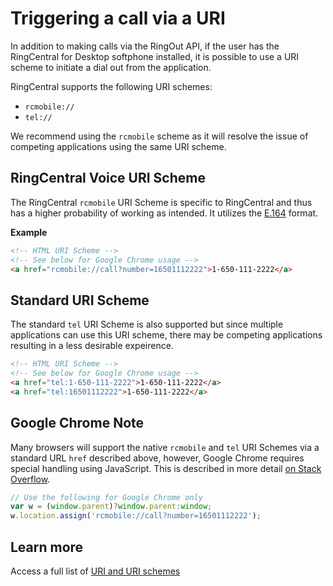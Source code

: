 # Triggering a call via a URI

In addition to making calls via the RingOut API, if the user has the RingCentral for Desktop softphone installed, it is possible to use a URI scheme to initiate a dial out from the application.

RingCentral supports the following URI schemes:

* `rcmobile://`
* `tel://`

We recommend using the `rcmobile` scheme as it will resolve the issue of competing applications using the same URI scheme.

## RingCentral Voice URI Scheme

The RingCentral `rcmobile` URI Scheme is specific to RingCentral and thus has a higher probability of working as intended. It utilizes the [E.164](https://en.wikipedia.org/wiki/E.164) format. 

**Example**

```html
<!-- HTML URI Scheme -->
<!-- See below for Google Chrome usage -->
<a href="rcmobile://call?number=16501112222">1-650-111-2222</a>
```

## Standard URI Scheme

The standard `tel` URI Scheme is also supported but since multiple applications can use this URI scheme, there may be competing applications resulting in a less desirable expeirence.

```html
<!-- HTML URI Scheme -->
<!-- See below for Google Chrome usage -->
<a href="tel:1-650-111-2222">1-650-111-2222</a>
<a href="tel:16501112222">1-650-111-2222</a>
```

## Google Chrome Note

Many browsers will support the native `rcmobile` and `tel` URI Schemes via a standard URL `href` described above, however, Google Chrome requires special handling using JavaScript. This is described in more detail [on Stack Overflow](http://stackoverflow.com/questions/2330545/is-it-possible-to-open-custom-url-scheme-with-google-chrome).

```javascript
// Use the following for Google Chrome only
var w = (window.parent)?window.parent:window;
w.location.assign('rcmobile://call?number=16501112222');
```

## Learn more

Access a full list of [URI and URI schemes](../basics/uri-schemes.md)
